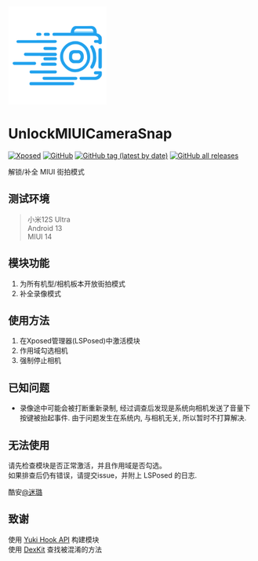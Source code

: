 <img src="https://github.com/GSWXXN/UnlockMIUICameraSnap/blob/main/doc/CameraSnap.svg" width="200" alt="icon">

# UnlockMIUICameraSnap
[![Xposed](https://img.shields.io/badge/-Xposed-green?style=flat&logo=Android&logoColor=white)](#)
[![GitHub](https://img.shields.io/github/license/GSWXXN/UnlockMIUICameraSnap)](https://github.com/GSWXXN/UnlockMIUICameraSnap/blob/main/LICENSE)
[![GitHub tag (latest by date)](https://img.shields.io/github/v/tag/GSWXXN/UnlockMIUICameraSnap?label=version)](https://github.com/Xposed-Modules-Repo/com.gswxxn.camerasnap/releases)
[![GitHub all releases](https://img.shields.io/github/downloads/Xposed-Modules-Repo/com.gswxxn.camerasnap/total?label=Downloads)](https://github.com/Xposed-Modules-Repo/com.gswxxn.camerasnap/releases)

解锁/补全 MIUI 街拍模式

## 测试环境

> 小米12S Ultra  
> Android 13  
> MIUI 14

## 模块功能
1. 为所有机型/相机板本开放街拍模式
2. 补全录像模式

## 使用方法

1. 在Xposed管理器(LSPosed)中激活模块
2. 作用域勾选相机
3. 强制停止相机

## 已知问题
* 录像途中可能会被打断重新录制, 经过调查后发现是系统向相机发送了音量下按键被抬起事件. 由于问题发生在系统内, 与相机无关, 所以暂时不打算解决.

## 无法使用

请先检查模块是否正常激活，并且作用域是否勾选。  
如果排查后仍有错误，请提交issue，并附上 LSPosed 的日志.  

酷安[@迷璐](http://www.coolapk.com/u/1189245)


## 致谢
使用 [Yuki Hook API](https://github.com/fankes/YukiHookAPI) 构建模块  
使用 [DexKit](https://github.com/LuckyPray/DexKit) 查找被混淆的方法